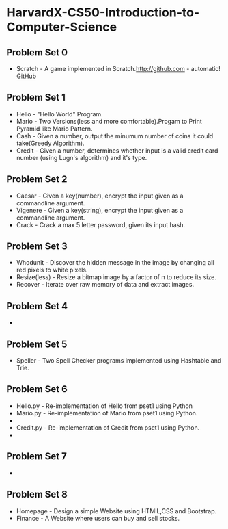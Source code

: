 # HarvardX-CS50-Introduction-to-Computer-Science

## Problem Set 0
* Scratch - A game implemented in Scratch.http://github.com - automatic!
[GitHub](http://github.com)

## Problem Set 1
* Hello - "Hello World" Program.
* Mario - Two Versions(less and more comfortable).Progam to Print Pyramid like Mario Pattern.
* Cash - Given a number, output the minumum number of coins it could take(Greedy Algorithm).
* Credit - Given a number, determines whether input is a valid credit card number (using Lugn's algorithm) and it's type.

## Problem Set 2
* Caesar - Given a key(number), encrypt the input given as a commandline argument.
* Vigenere - Given a key(string), encrypt the input given as a commandline argument.
* Crack - Crack a max 5 letter password, given its input hash.

## Problem Set 3
* Whodunit - Discover the hidden message in the image by changing all red pixels to white pixels.
* Resize(less) - Resize a bitmap image by a factor of n to reduce its size.
* Recover - Iterate over raw memory of data and extract images.

## Problem Set 4
* 

## Problem Set 5
* Speller - Two Spell Checker programs implemented using Hashtable and Trie.

## Problem Set 6
* Hello.py - Re-implementation of Hello from pset1 using Python
* Mario.py - Re-implementation of Mario from pset1 using Python.
* 
* Credit.py - Re-implementation of Credit from pset1 using Python.
* 

## Problem Set 7
* 

## Problem Set 8
* Homepage - Design a simple Website using HTMlL,CSS and Bootstrap.
* Finance - A Website where users can buy and sell stocks.
